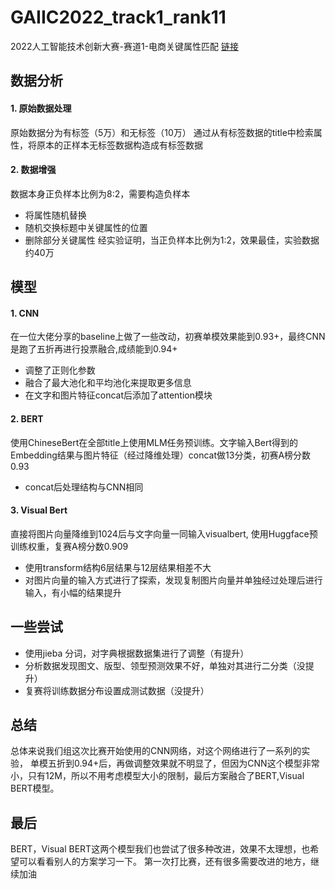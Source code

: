 # GAIIC2022_track1_rank11
2022人工智能技术创新大赛-赛道1-电商关键属性匹配 
[链接](https://www.heywhale.com/home/competition/620b34c41f3cf500170bd6ca/content/2)
## 数据分析
#### 1. 原始数据处理
原始数据分为有标签（5万）和无标签（10万）
通过从有标签数据的title中检索属性，将原本的正样本无标签数据构造成有标签数据
#### 2. 数据增强
数据本身正负样本比例为8:2，需要构造负样本
- 将属性随机替换
- 随机交换标题中关键属性的位置
- 删除部分关键属性
经实验证明，当正负样本比例为1:2，效果最佳，实验数据约40万
## 模型
#### 1. CNN 
在一位大佬分享的baseline上做了一些改动，初赛单模效果能到0.93+，最终CNN是跑了五折再进行投票融合,成绩能到0.94+
- 调整了正则化参数
- 融合了最大池化和平均池化来提取更多信息
- 在文字和图片特征concat后添加了attention模块
#### 2. BERT
使用ChineseBert在全部title上使用MLM任务预训练。文字输入Bert得到的Embedding结果与图片特征（经过降维处理）concat做13分类，初赛A榜分数0.93
- concat后处理结构与CNN相同
#### 3. Visual Bert
直接将图片向量降维到1024后与文字向量一同输入visualbert, 使用Huggface预训练权重，复赛A榜分数0.909
- 使用transform结构6层结果与12层结果相差不大
- 对图片向量的输入方式进行了探索，发现复制图片向量并单独经过处理后进行输入，有小幅的结果提升
## 一些尝试
- 使用jieba 分词，对字典根据数据集进行了调整（有提升）
- 分析数据发现图文、版型、领型预测效果不好，单独对其进行二分类（没提升）
- 复赛将训练数据分布设置成测试数据（没提升）
## 总结
总体来说我们组这次比赛开始使用的CNN网络，对这个网络进行了一系列的实验，
单模五折到0.94+后，再做调整效果就不明显了，但因为CNN这个模型非常小，只有12M，所以不用考虑模型大小的限制，最后方案融合了BERT,Visual BERT模型。
## 最后
BERT，Visual BERT这两个模型我们也尝试了很多种改进，效果不太理想，也希望可以看看别人的方案学习一下。
第一次打比赛，还有很多需要改进的地方，继续加油

